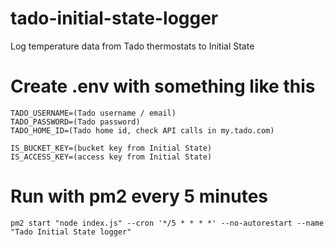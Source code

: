 # tado-initial-state-logger
Log temperature data from Tado thermostats to Initial State


# Create .env with something like this 

```
TADO_USERNAME=(Tado username / email)
TADO_PASSWORD=(Tado password)
TADO_HOME_ID=(Tado home id, check API calls in my.tado.com)

IS_BUCKET_KEY=(bucket key from Initial State)
IS_ACCESS_KEY=(access key from Initial State)
```

# Run with pm2 every 5 minutes 

```
pm2 start "node index.js" --cron '*/5 * * * *' --no-autorestart --name "Tado Initial State logger"
```

